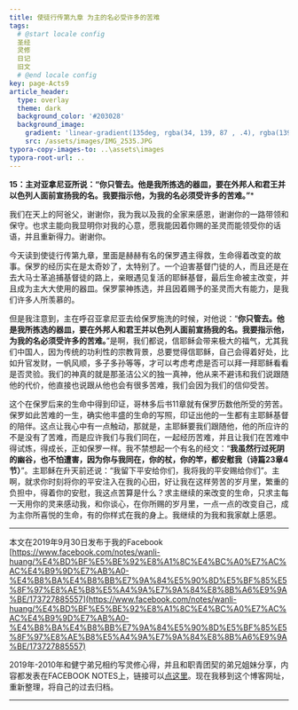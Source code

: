 ```yaml
---
title: 使徒行传第九章 为主的名必受许多的苦难
tags: 
  # @start locale config
  圣经
  灵修
  日记
  旧文
  # @end locale config
key: page-Acts9
article_header:
  type: overlay
  theme: dark
  background_color: '#203028'
  background_image:
    gradient: 'linear-gradient(135deg, rgba(34, 139, 87 , .4), rgba(139, 34, 139, .4))'
    src: /assets/images/IMG_2535.JPG
typora-copy-images-to: ..\assets\images
typora-root-url: ..
---
```


**15：主对亚拿尼亚所说：“你只管去。他是我所拣选的器皿，要在外邦人和君王并以色列人面前宣扬我的名。我要指示他，为我的名必须受许多的苦难。”***

<!--more-->

我们在天上的阿爸父，谢谢你，我为我以及我的全家来感恩，谢谢你的一路带领和保守。也求主能向我显明你对我的心意，愿我能因着你赐的圣灵而能领受你的话语，并且重新得力。谢谢你。

今天读到使徒行传第九章，里面是赫赫有名的保罗遇主得救，生命得着改变的故事。保罗的经历实在是太奇妙了，太特别了。一个迫害基督门徒的人，而且还是在去大马士革追捕基督徒的路上，亲眼遇见复活的耶稣基督，最后生命被主改变，并且成为主大大使用的器皿。保罗蒙神拣选，并且因着赐予的圣灵而大有能力，是我们许多人所羡慕的。

但是我注意到，主在呼召亚拿尼亚去给保罗施洗的时候，对他说：“**你只管去。他是我所拣选的器皿，要在外邦人和君王并以色列人面前宣扬我的名。我要指示他，为我的名必须受许多的苦难。**”是啊，我们都说，信耶稣会带来极大的福气，尤其我们中国人，因为传统的功利性的宗教背景，总要觉得信耶稣，自己会得着好处，比如升官发财，一帆风顺，多子多孙等等，才可以考虑考虑是否可以拜一拜耶稣看看是否灵验。我们的神真的就是那圣洁公义的独一真神，他从来不避讳和我们说跟随他的代价，他直接也说跟从他也会有很多苦难，我们会因为我们的信仰受苦。

这个在保罗后来的生命中得到印证，哥林多后书11章就有保罗历数他所受的劳苦。保罗如此苦难的一生，确实他丰盛的生命的写照，印证出他的一生都有主耶稣基督的陪伴。这点让我心中有一点触动，那就是，主耶稣要我们跟随他，他的所应许的不是没有了苦难，而是应许我们与我们同在，一起经历苦难，并且让我们在苦难中得试炼，得成长，正如保罗一样。我不禁想起一个有名的经文：“**我虽然行过死阴的幽谷，也不怕遭害，因为你与我同在，你的杖，你的竿，都安慰我（诗篇23章4节）**”。主耶稣在升天前还说：“我留下平安给你们，我将我的平安赐给你们”。主啊，就求你时刻将你的平安注入在我的心田，好让我在这样劳苦的岁月里，繁重的负担中，得着你的安慰，我这点苦算是什么？求主继续的来改变的生命，只求主每一天用你的灵来感动我，和你谈心，在你所赐的岁月里，一点一点的改变自己，成为主你所喜悦的生命，有的你样式在我的身上。我继续的为我和我家献上感恩。

---

本文在2019年9月30日发布于我的Facebook [https://www.facebook.com/notes/wanli-huang/%E4%BD%BF%E5%BE%92%E8%A1%8C%E4%BC%A0%E7%AC%AC%E4%B9%9D%E7%AB%A0-%E4%B8%BA%E4%B8%BB%E7%9A%84%E5%90%8D%E5%BF%85%E5%8F%97%E8%AE%B8%E5%A4%9A%E7%9A%84%E8%8B%A6%E9%9A%BE/173727885557](https://www.facebook.com/notes/wanli-huang/%E4%BD%BF%E5%BE%92%E8%A1%8C%E4%BC%A0%E7%AC%AC%E4%B9%9D%E7%AB%A0-%E4%B8%BA%E4%B8%BB%E7%9A%84%E5%90%8D%E5%BF%85%E5%8F%97%E8%AE%B8%E5%A4%9A%E7%9A%84%E8%8B%A6%E9%9A%BE/173727885557)

2019年-2010年和健宁弟兄相约写灵修心得，并且和职青团契的弟兄姐妹分享，内容都发表在FACEBOOK NOTES上，链接可以[点这里](https://www.facebook.com/wanli.huang/notes)。现在我移到这个博客网址，重新整理，将自己的过去归档。

---





